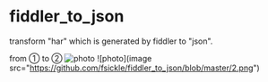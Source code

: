 # fiddler_to_json
transform "har" which is generated by fiddler to "json".

from ① to ②
![photo]("https://github.com/fsickle/fiddler_to_json/blob/master/1.png")
![photo](image src="https://github.com/fsickle/fiddler_to_json/blob/master/2.png")
